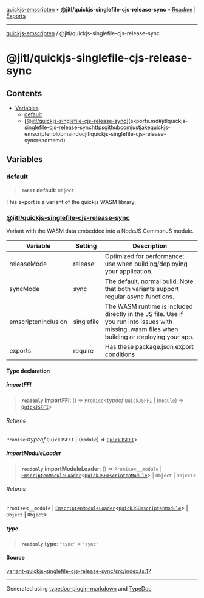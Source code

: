 [quickjs-emscripten](../../packages.md) • **@jitl/quickjs-singlefile-cjs-release-sync** • [Readme](README.md) \| [Exports](exports.md)

***

[quickjs-emscripten](../../packages.md) / @jitl/quickjs-singlefile-cjs-release-sync

# @jitl/quickjs-singlefile-cjs-release-sync

## Contents

- [Variables](exports.md#variables)
  - [default](exports.md#default)
  - [[@jitl/quickjs-singlefile-cjs-release-sync](https://github.com/justjake/quickjs-emscripten/blob/main/doc/@jitl/quickjs-singlefile-cjs-release-sync/README.md)](exports.md#jitlquickjs-singlefile-cjs-release-synchttpsgithubcomjustjakequickjs-emscriptenblobmaindocjitlquickjs-singlefile-cjs-release-syncreadmemd)

## Variables

### default

> **`const`** **default**: `Object`

This export is a variant of the quickjs WASM library:
### [@jitl/quickjs-singlefile-cjs-release-sync](https://github.com/justjake/quickjs-emscripten/blob/main/doc/@jitl/quickjs-singlefile-cjs-release-sync/README.md)

Variant with the WASM data embedded into a NodeJS CommonJS module.

| Variable            |    Setting                     |    Description    |
| --                  | --                             | --                |
| releaseMode         | release         | Optimized for performance; use when building/deploying your application. |
| syncMode            | sync            | The default, normal build. Note that both variants support regular async functions. |
| emscriptenInclusion | singlefile | The WASM runtime is included directly in the JS file. Use if you run into issues with missing .wasm files when building or deploying your app. |
| exports             | require                  | Has these package.json export conditions |

#### Type declaration

##### importFFI

> **`readonly`** **importFFI**: () => `Promise`\<*typeof* `QuickJSFFI` \| (`module`) => [`QuickJSFFI`](../../quickjs-emscripten/interfaces/QuickJSFFI.md)\>

###### Returns

`Promise`\<*typeof* `QuickJSFFI` \| (`module`) => [`QuickJSFFI`](../../quickjs-emscripten/interfaces/QuickJSFFI.md)\>

##### importModuleLoader

> **`readonly`** **importModuleLoader**: () => `Promise`\<`__module` \| [`EmscriptenModuleLoader`](../../quickjs-emscripten/interfaces/EmscriptenModuleLoader.md)\<[`QuickJSEmscriptenModule`](../../quickjs-emscripten/interfaces/QuickJSEmscriptenModule.md)\> \| `Object` \| `Object`\>

###### Returns

`Promise`\<`__module` \| [`EmscriptenModuleLoader`](../../quickjs-emscripten/interfaces/EmscriptenModuleLoader.md)\<[`QuickJSEmscriptenModule`](../../quickjs-emscripten/interfaces/QuickJSEmscriptenModule.md)\> \| `Object` \| `Object`\>

##### type

> **`readonly`** **type**: `"sync"` = `"sync"`

#### Source

[variant-quickjs-singlefile-cjs-release-sync/src/index.ts:17](https://github.com/justjake/quickjs-emscripten/blob/main/packages/variant-quickjs-singlefile-cjs-release-sync/src/index.ts#L17)

***

Generated using [typedoc-plugin-markdown](https://www.npmjs.com/package/typedoc-plugin-markdown) and [TypeDoc](https://typedoc.org/)
